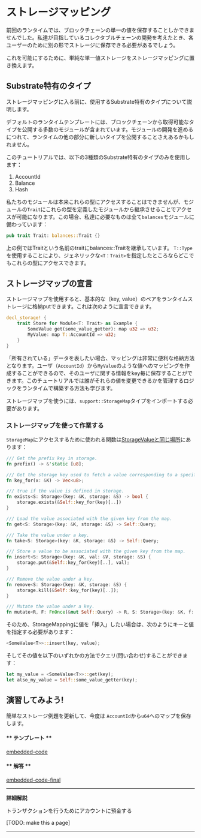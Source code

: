 ストレージマッピング
===

前回のランタイムでは、ブロックチェーンの単一の値を保存することしかできませんでした。私達が目指しているコレクタブルチェーンの開発を考えたとき、各ユーザーのために別の形でストレージに保存できる必要があるでしょう。

これを可能にするために、単純な単一値ストレージをストレージマッピングに置き換えます。

## Substrate特有のタイプ

ストレージマッピングに入る前に、使用するSubstrate特有のタイプについて説明します。

デフォルトのランタイムテンプレートには、ブロックチェーンから取得可能なタイプを公開する多数のモジュールが含まれています。モジュールの開発を進めるにつれて、ランタイムの他の部分に新しいタイプを公開することさえあるかもしれません。

このチュートリアルでは、以下の3種類のSubstrate特有のタイプのみを使用します：

 1. AccountId
 2. Balance
 3. Hash

私たちのモジュールは本来これらの型にアクセスすることはできませんが、モジュールの`Trait`にこれらの型を定義したモジュールから継承させることでアクセスが可能になります。この場合、私達に必要なものは全て`balances`モジュールに備わっています：

```rust
pub trait Trait: balances::Trait {}
```

上の例ではTraitという名前のtraitにbalances::Traitを継承しています。
`T::Type`を使用することにより、ジェネリックな`<T：Trait>`を指定したところならどこでもこれらの型にアクセスできます。

## ストレージマップの宣言

ストレージマップを使用すると、基本的な（key, value）のペアをランタイムストレージに格納putできます。これは次のように宣言できます。

```rust
decl_storage! {
    trait Store for Module<T: Trait> as Example {
        SomeValue get(some_value_getter): map u32 => u32;
        MyValue: map T::AccountId => u32;
    }
}
```

「所有されている」データを表したい場合、マッピングは非常に便利な格納方法となります。ユーザ（`AccountId`）から`MyValue`のような値へのマッピングを作成することができるので、そのユーザに関する情報をkey毎に保存することができます。このチュートリアルでは誰がそれらの値を変更できるかを管理するロジックをランタイムで構築する方法も学びます。

ストレージマップを使うには、`support::StorageMap`タイプをインポートする必要があります。

### ストレージマップを使って作業する

`StorageMap`にアクセスするために使われる関数は[StorageValueと同じ場所](https://github.com/paritytech/substrate/blob/master/srml/support/src/storage/generator.rs#L162)にあります：

```rust
/// Get the prefix key in storage.
fn prefix() -> &'static [u8];

/// Get the storage key used to fetch a value corresponding to a specific key.
fn key_for(x: &K) -> Vec<u8>;

/// true if the value is defined in storage.
fn exists<S: Storage>(key: &K, storage: &S) -> bool {
    storage.exists(&Self::key_for(key)[..])
}

/// Load the value associated with the given key from the map.
fn get<S: Storage>(key: &K, storage: &S) -> Self::Query;

/// Take the value under a key.
fn take<S: Storage>(key: &K, storage: &S) -> Self::Query;

/// Store a value to be associated with the given key from the map.
fn insert<S: Storage>(key: &K, val: &V, storage: &S) {
    storage.put(&Self::key_for(key)[..], val);
}

/// Remove the value under a key.
fn remove<S: Storage>(key: &K, storage: &S) {
    storage.kill(&Self::key_for(key)[..]);
}

/// Mutate the value under a key.
fn mutate<R, F: FnOnce(&mut Self::Query) -> R, S: Storage>(key: &K, f: F, storage: &S) -> R;
```

そのため、StorageMappingに値を「挿入」したい場合は、次のようにキーと値を指定する必要があります：

```rust
<SomeValue<T>>::insert(key, value);
```

そしてその値を以下のいずれかの方法でクエリ(問い合わせ)することができます：

```rust
let my_value = <SomeValue<T>>::get(key);
let also_my_value = Self::some_value_getter(key);
```

## 演習してみよう!

簡単なストレージ例題を更新して、今度は `AccountId`から`u64`へのマップを保存します。

<!-- tabs:start -->

#### ** テンプレート **

[embedded-code](../../1/assets/1.4-template.rs ':include :type=code embed-template')

#### ** 解答 **

[embedded-code-final](../../1/assets/1.4-finished-code.rs ':include :type=code embed-final')

<!-- tabs:end -->

---
**詳細解説**

トランザクションを行うためにアカウントに預金する

[TODO: make this a page]

---
